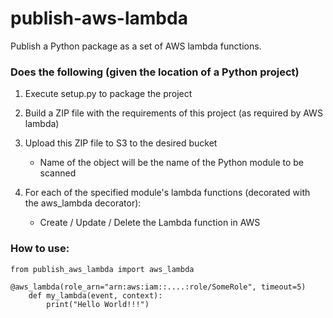 # publish-aws-lambda

Publish a Python package as a set of AWS lambda functions.

### Does the following (given the location of a Python project) ###
1. Execute setup.py to package the project

2. Build a ZIP file with the requirements of this project (as required by AWS lambda)

3. Upload this ZIP file to S3 to the desired bucket
    * Name of the object will be the name of the Python module to be scanned

4. For each of the specified module's lambda functions (decorated with the aws_lambda decorator):
    * Create / Update / Delete the Lambda function in AWS



### How to use: ###
    from publish_aws_lambda import aws_lambda
    
    @aws_lambda(role_arn="arn:aws:iam::....:role/SomeRole", timeout=5)
        def my_lambda(event, context):
            print("Hello World!!!")

